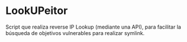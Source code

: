 # LookUPeitor
Script que realiza reverse IP Lookup (mediante una API), para facilitar la búsqueda de objetivos vulnerables para realizar symlink.
